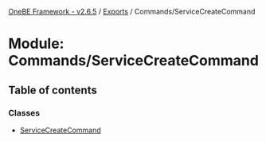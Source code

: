 [OneBE Framework - v2.6.5](../README.md) / [Exports](../modules.md) / Commands/ServiceCreateCommand

# Module: Commands/ServiceCreateCommand

## Table of contents

### Classes

- [ServiceCreateCommand](../classes/Commands_ServiceCreateCommand.ServiceCreateCommand.md)
